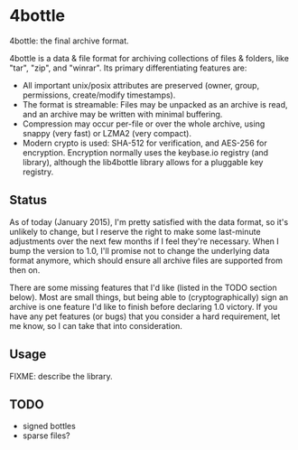 # 4bottle

4bottle: the final archive format.

4bottle is a data & file format for archiving collections of files & folders, like "tar", "zip", and "winrar". Its primary differentiating features are:

- All important unix/posix attributes are preserved (owner, group, permissions, create/modify timestamps).
- The format is streamable: Files may be unpacked as an archive is read, and an archive may be written with minimal buffering.
- Compression may occur per-file or over the whole archive, using snappy (very fast) or LZMA2 (very compact).
- Modern crypto is used: SHA-512 for verification, and AES-256 for encryption. Encryption normally uses the keybase.io registry (and library), although the lib4bottle library allows for a pluggable key registry.

## Status

As of today (January 2015), I'm pretty satisfied with the data format, so it's unlikely to change, but I reserve the right to make some last-minute adjustments over the next few months if I feel they're necessary. When I bump the version to 1.0, I'll promise not to change the underlying data format anymore, which should ensure all archive files are supported from then on.

There are some missing features that I'd like (listed in the TODO section below). Most are small things, but being able to (cryptographically) sign an archive is one feature I'd like to finish before declaring 1.0 victory. If you have any pet features (or bugs) that you consider a hard requirement, let me know, so I can take that into consideration.

## Usage

FIXME: describe the library.

## TODO

- signed bottles
- sparse files?
